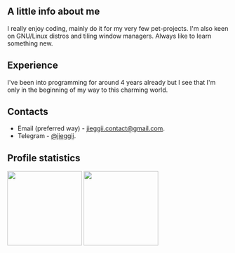 ## A little info about me
I really enjoy coding, mainly do it for my very few pet-projects.
I'm also keen on GNU/Linux distros and tiling window managers.
Always like to learn something new.

## Experience
I've been into programming for around 4 years already but 
I see that I'm only in the beginning of my way to this charming world.

## Contacts
* Email (preferred way) - [jieggii.contact@gmail.com](mailto:jieggii.contact@gmail.com).
* Telegram - [@jieggii](https://t.me/jieggii).

## Profile statistics
<p align="left">
<img style="height: 170px;" src="https://github-readme-stats.vercel.app/api?username=jieggii&show_icons=true&hide_rank=true&include_all_commits=true&count_private=true&custom_title=Short%20overview:&disable_animations=true" />
<img style="height: 170px;" src="https://github-readme-stats.vercel.app/api/top-langs/?username=jieggii&layout=compact&custom_title=Most%20used%20languages:&langs_count=7" />
</p>
